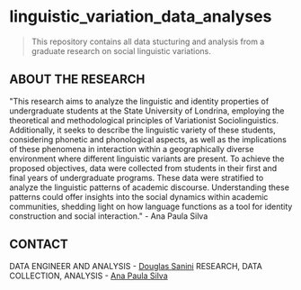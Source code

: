 # linguistic_variation_data_analyses
> This repository contains all data stucturing and analysis from a graduate research on social linguistic variations.

## ABOUT THE RESEARCH
"This research aims to analyze the linguistic and identity properties of undergraduate students at the State University of Londrina, employing the theoretical and methodological principles of Variationist Sociolinguistics. Additionally, it seeks to describe the linguistic variety of these students, considering phonetic and phonological aspects, as well as the implications of these phenomena in interaction within a geographically diverse environment where different linguistic variants are present. To achieve the proposed objectives, data were collected from students in their first and final years of undergraduate programs. These data were stratified to analyze the linguistic patterns of academic discourse. Understanding these patterns could offer insights into the social dynamics within academic communities, shedding light on how language functions as a tool for identity construction and social interaction." - Ana Paula Silva

## CONTACT
DATA ENGINEER AND ANALYSIS - [Douglas Sanini](https://www.linkedin.com/in/douglas-sanini/)
RESEARCH, DATA COLLECTION, ANALYSIS - [Ana Paula Silva](https://www.linkedin.com/in/ana-paula-silva-2b5906182/)
